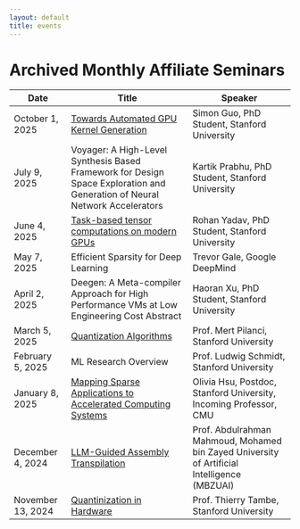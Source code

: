 ```yaml
---
layout: default
title: events
---
```


# Archived Monthly Affiliate Seminars

| Date | Title | Speaker |
| ---- | ----- | ------- |
| October 1, 2025 | <a href="https://drive.google.com/file/d/1RmGrUjKUDgxmx6OH8fUkiYehRBR8ZjA8/view?usp=drive_link/">Towards Automated GPU Kernel Generation</a> <br/> | Simon Guo, PhD Student, Stanford University |
| July 9, 2025 | Voyager: A High-Level Synthesis Based Framework for Design Space Exploration and Generation of Neural Network Accelerators | Kartik Prabhu, PhD Student, Stanford University |
| June 4, 2025 | <a href="https://drive.google.com/file/d/1sHl0-OBUYzcFSRc2rfZCXNBzFFZeHxMI/view?usp=sharing/">Task-based tensor computations on modern GPUs</a> <br/>| Rohan Yadav, PhD Student, Stanford University |
| May 7, 2025 | Efficient Sparsity for Deep Learning | Trevor Gale, Google DeepMind |
| April 2, 2025 | Deegen: A Meta-compiler Approach for High Performance VMs at Low Engineering Cost Abstract | Haoran Xu, PhD Student, Stanford University |
| March 5, 2025 | <a href="https://drive.google.com/file/d/18kW755muL_a1s4budISeNmMPdg5blx2f/view?usp=drive_link/">Quantization Algorithms</a> <br/> | Prof. Mert Pilanci, Stanford University |
| February 5, 2025 | ML Research Overview | Prof. Ludwig Schmidt, Stanford University |
| January 8, 2025 | <a href="https://drive.google.com/file/d/1UF6tibTpYDsBtLEOEupT6y4R5hAJRSuU/view?usp=drive_link/">Mapping Sparse Applications to Accelerated Computing Systems</a> <br/> | Olivia Hsu, Postdoc, Stanford University, Incoming Professor, CMU |
| December 4, 2024 | <a href="https://drive.google.com/file/d/1RUwwfzeyTgTKXq5BztP0puW3o7qVRoVl/view?usp=drive_link/">LLM-Guided Assembly Transpilation</a> <br/> | Prof. Abdulrahman Mahmoud, Mohamed bin Zayed University of Artificial Intelligence (MBZUAI)   |
| November 13, 2024 | <a href="https://drive.google.com/file/d/14fklDSWeyVPhdFA3kU9Av95WWqziJNvw/view?usp=drive_link/">Quantinization in Hardware</a> <br/> | Prof. Thierry Tambe, Stanford University |
